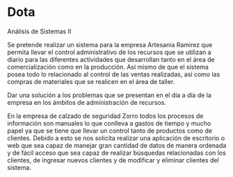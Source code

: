 # Dota
Análisis de Sistemas II

Se pretende realizar un sistema para la empresa Artesania Ramirez que permita llevar el control administrativo de los recursos que se utilizan a diario para las diferentes actividades que desarrollan tanto en el área de comercialización como en la producción. Así mismo de que el sistema posea todo lo relacionado al control de las ventas realizadas, así como las compras de materiales que se realicen en el área de taller. 

Dar una solución a los problemas que se presentan en el día a día de la empresa en los ámbitos de administración de recursos.

En la empresa de calzado de seguridad Zorro todos los procesos de información son manuales lo que conlleva a gastos de tiempo y mucho papel ya que se tiene que llevar un control tanto de productos como de clientes. Debido a esto se nos solicita realizar una aplicación de escritorio o web que sea capaz de manejar gran cantidad de datos de manera ordenada y de fácil acceso que sea capaz de realizar búsquedas relacionadas con los clientes, de ingresar nuevos clientes y de modificar y eliminar clientes del sistema. 
